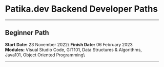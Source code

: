 # Patika.dev Backend Developer Paths
---
## Beginner Path
**Start Date:** 23 November 2022\ 
**Finish Date:** 06 February 2023\
**Modules:** Visual Studio Code, GIT101, Data Structures & Algorithms, Java101, Object Oriented Programming\

---

